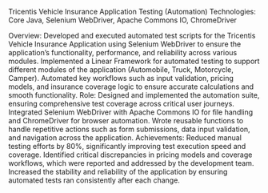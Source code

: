 Tricentis Vehicle Insurance Application Testing (Automation)
Technologies: Core Java, Selenium WebDriver, Apache Commons IO, ChromeDriver

Overview:
Developed and executed automated test scripts for the Tricentis Vehicle Insurance Application using Selenium WebDriver to ensure the application’s functionality, performance, and reliability across various modules.
Implemented a Linear Framework for automated testing to support different modules of the application (Automobile, Truck, Motorcycle, Camper).
Automated key workflows such as input validation, pricing models, and insurance coverage logic to ensure accurate calculations and smooth functionality.
Role:
Designed and implemented the automation suite, ensuring comprehensive test coverage across critical user journeys.
Integrated Selenium WebDriver with Apache Commons IO for file handling and ChromeDriver for browser automation.
Wrote reusable functions to handle repetitive actions such as form submissions, data input validation, and navigation across the application.
Achievements:
Reduced manual testing efforts by 80%, significantly improving test execution speed and coverage.
Identified critical discrepancies in pricing models and coverage workflows, which were reported and addressed by the development team.
Increased the stability and reliability of the application by ensuring automated tests ran consistently after each change.
